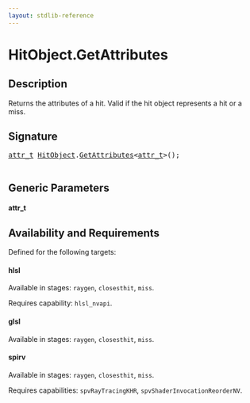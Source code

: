 ```yaml
---
layout: stdlib-reference
---
```


# HitObject\.GetAttributes

## Description

Returns the attributes of a hit. Valid if the hit object represents a hit or a miss.




## Signature 

<pre>
<a href="getattributes-03.html#typeparam-attr_t" class="code_type">attr_t</a> <a href="index.html" class="code_type">HitObject</a>.<a href="getattributes-03.html">GetAttributes</a>&lt;<a href="getattributes-03.html#typeparam-attr_t" class="code_type">attr_t</a>&gt;();

</pre>

## Generic Parameters

####  <a id="typeparam-attr_t"></a>attr\_t

## Availability and Requirements

Defined for the following targets:

#### hlsl
Available in stages: `raygen`, `closesthit`, `miss`.

Requires capability: `hlsl_nvapi`.
#### glsl
Available in stages: `raygen`, `closesthit`, `miss`.

#### spirv
Available in stages: `raygen`, `closesthit`, `miss`.

Requires capabilities: `spvRayTracingKHR`, `spvShaderInvocationReorderNV`.



